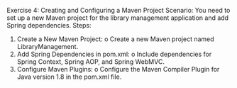Exercise 4: Creating and Configuring a Maven Project
Scenario: 
You need to set up a new Maven project for the library management application and add Spring dependencies.
Steps:
1.	Create a New Maven Project:
  o	Create a new Maven project named LibraryManagement.
2.	Add Spring Dependencies in pom.xml:
  o	Include dependencies for Spring Context, Spring AOP, and Spring WebMVC.
3.	Configure Maven Plugins:
  o	Configure the Maven Compiler Plugin for Java version 1.8 in the pom.xml file.
